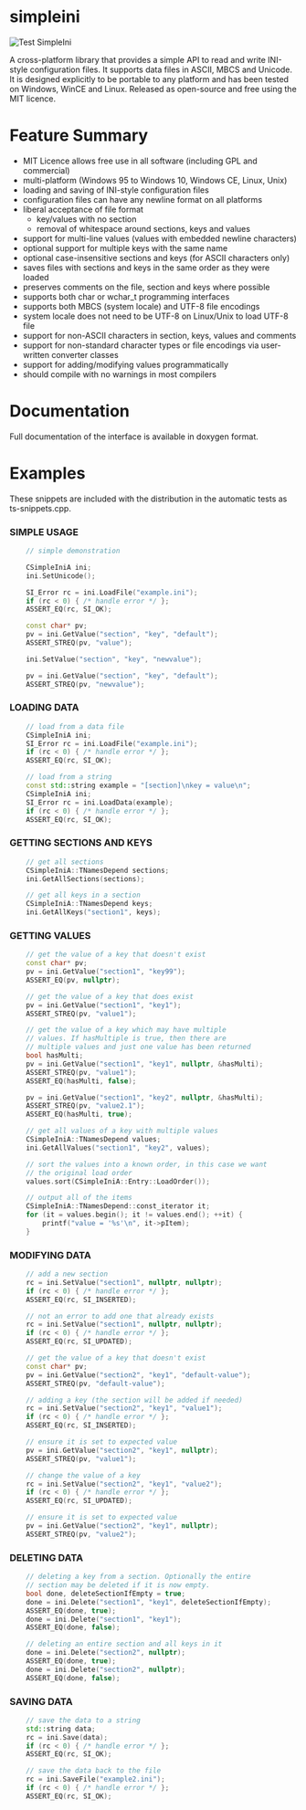 simpleini
=========

![Test SimpleIni](https://github.com/brofield/simpleini/actions/workflows/test.yml/badge.svg)

A cross-platform library that provides a simple API to read and write INI-style configuration files. It supports data files in ASCII, MBCS and Unicode. It is designed explicitly to be portable to any platform and has been tested on Windows, WinCE and Linux. Released as open-source and free using the MIT licence.

# Feature Summary

- MIT Licence allows free use in all software (including GPL and commercial)
- multi-platform (Windows 95 to Windows 10, Windows CE, Linux, Unix)
- loading and saving of INI-style configuration files
- configuration files can have any newline format on all platforms
- liberal acceptance of file format
  * key/values with no section
  * removal of whitespace around sections, keys and values
- support for multi-line values (values with embedded newline characters)
- optional support for multiple keys with the same name
- optional case-insensitive sections and keys (for ASCII characters only)
- saves files with sections and keys in the same order as they were loaded
- preserves comments on the file, section and keys where possible
- supports both char or wchar_t programming interfaces
- supports both MBCS (system locale) and UTF-8 file encodings
- system locale does not need to be UTF-8 on Linux/Unix to load UTF-8 file
- support for non-ASCII characters in section, keys, values and comments
- support for non-standard character types or file encodings via user-written converter classes
- support for adding/modifying values programmatically
- should compile with no warnings in most compilers

# Documentation

Full documentation of the interface is available in doxygen format.

# Examples

These snippets are included with the distribution in the automatic tests as ts-snippets.cpp.

### SIMPLE USAGE

```c++
	// simple demonstration

	CSimpleIniA ini;
	ini.SetUnicode();

	SI_Error rc = ini.LoadFile("example.ini");
	if (rc < 0) { /* handle error */ };
	ASSERT_EQ(rc, SI_OK);

	const char* pv;
	pv = ini.GetValue("section", "key", "default");
	ASSERT_STREQ(pv, "value");

	ini.SetValue("section", "key", "newvalue");

	pv = ini.GetValue("section", "key", "default");
	ASSERT_STREQ(pv, "newvalue");
```

### LOADING DATA

```c++
	// load from a data file
	CSimpleIniA ini;
	SI_Error rc = ini.LoadFile("example.ini");
	if (rc < 0) { /* handle error */ };
	ASSERT_EQ(rc, SI_OK);

	// load from a string
	const std::string example = "[section]\nkey = value\n";
	CSimpleIniA ini;
	SI_Error rc = ini.LoadData(example);
	if (rc < 0) { /* handle error */ };
	ASSERT_EQ(rc, SI_OK);
```

### GETTING SECTIONS AND KEYS

```c++
	// get all sections
	CSimpleIniA::TNamesDepend sections;
	ini.GetAllSections(sections);

	// get all keys in a section
	CSimpleIniA::TNamesDepend keys;
	ini.GetAllKeys("section1", keys);
```

### GETTING VALUES

```c++
	// get the value of a key that doesn't exist
	const char* pv;
	pv = ini.GetValue("section1", "key99");
	ASSERT_EQ(pv, nullptr);

	// get the value of a key that does exist
	pv = ini.GetValue("section1", "key1");
	ASSERT_STREQ(pv, "value1");

	// get the value of a key which may have multiple 
	// values. If hasMultiple is true, then there are
	// multiple values and just one value has been returned
	bool hasMulti;
	pv = ini.GetValue("section1", "key1", nullptr, &hasMulti);
	ASSERT_STREQ(pv, "value1");
	ASSERT_EQ(hasMulti, false);

	pv = ini.GetValue("section1", "key2", nullptr, &hasMulti);
	ASSERT_STREQ(pv, "value2.1");
	ASSERT_EQ(hasMulti, true);

	// get all values of a key with multiple values
	CSimpleIniA::TNamesDepend values;
	ini.GetAllValues("section1", "key2", values);

	// sort the values into a known order, in this case we want
	// the original load order
	values.sort(CSimpleIniA::Entry::LoadOrder());

	// output all of the items
	CSimpleIniA::TNamesDepend::const_iterator it;
	for (it = values.begin(); it != values.end(); ++it) {
		printf("value = '%s'\n", it->pItem);
	}
```

### MODIFYING DATA

```c++
	// add a new section 
	rc = ini.SetValue("section1", nullptr, nullptr);
	if (rc < 0) { /* handle error */ };
	ASSERT_EQ(rc, SI_INSERTED); 

	// not an error to add one that already exists
	rc = ini.SetValue("section1", nullptr, nullptr);
	if (rc < 0) { /* handle error */ };
	ASSERT_EQ(rc, SI_UPDATED);

	// get the value of a key that doesn't exist
	const char* pv;
	pv = ini.GetValue("section2", "key1", "default-value");
	ASSERT_STREQ(pv, "default-value");

	// adding a key (the section will be added if needed)
	rc = ini.SetValue("section2", "key1", "value1");
	if (rc < 0) { /* handle error */ };
	ASSERT_EQ(rc, SI_INSERTED);

	// ensure it is set to expected value
	pv = ini.GetValue("section2", "key1", nullptr);
	ASSERT_STREQ(pv, "value1");

	// change the value of a key
	rc = ini.SetValue("section2", "key1", "value2");
	if (rc < 0) { /* handle error */ };
	ASSERT_EQ(rc, SI_UPDATED);

	// ensure it is set to expected value
	pv = ini.GetValue("section2", "key1", nullptr);
	ASSERT_STREQ(pv, "value2");
```

### DELETING DATA

```c++
	// deleting a key from a section. Optionally the entire
	// section may be deleted if it is now empty.
	bool done, deleteSectionIfEmpty = true;
	done = ini.Delete("section1", "key1", deleteSectionIfEmpty);
	ASSERT_EQ(done, true);
	done = ini.Delete("section1", "key1");
	ASSERT_EQ(done, false);

	// deleting an entire section and all keys in it
	done = ini.Delete("section2", nullptr);
	ASSERT_EQ(done, true);
	done = ini.Delete("section2", nullptr);
	ASSERT_EQ(done, false);
```

### SAVING DATA

```c++
	// save the data to a string
	std::string data;
	rc = ini.Save(data);
	if (rc < 0) { /* handle error */ };
	ASSERT_EQ(rc, SI_OK);

	// save the data back to the file
	rc = ini.SaveFile("example2.ini");
	if (rc < 0) { /* handle error */ };
	ASSERT_EQ(rc, SI_OK);
```
